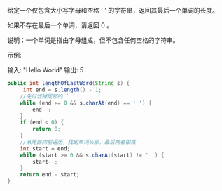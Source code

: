 给定一个仅包含大小写字母和空格 ' ' 的字符串，返回其最后一个单词的长度。

如果不存在最后一个单词，请返回 0 。

说明：一个单词是指由字母组成，但不包含任何空格的字符串。

示例:

输入: "Hello World"
输出: 5

```java
public int lengthOfLastWord(String s) {
     int end = s.length() - 1;
    //先过滤掉尾部的 ‘ ’
    while (end >= 0 && s.charAt(end) == ' ') {
        end--;
    }
    if (end < 0) {
        return 0;
    }
    //从尾部向前遍历，找到单词头部，最后两者相减
    int start = end;
    while (start >= 0 && s.charAt(start) != ' ') {
        start--;
    }
    return end - start;
}	
```
